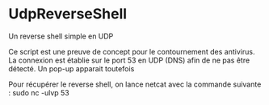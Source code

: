 # UdpReverseShell
Un reverse shell simple en UDP

Ce script est une preuve de concept pour le contournement des antivirus.
La connexion est établie sur le port 53 en UDP (DNS) afin de ne pas être détecté.
Un pop-up apparait toutefois 

Pour récupérer le reverse shell, on lance netcat avec la commande suivante :
sudo nc -ulvp 53
